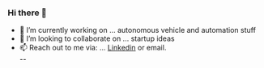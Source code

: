 ### Hi there 👋  

- 🔭 I’m currently working on ... autonomous vehicle and automation stuff  
- 👯 I’m looking to collaborate on ... startup ideas  
- 📫 Reach out to me via: ... [Linkedin](https://www.linkedin.com/in/farnamadelkhani/) or email.  
--

